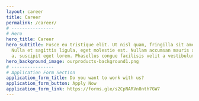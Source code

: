 ```yaml
---
layout: career
title: Career
permalink: /career/
# ----------------     
# Hero
hero_title: Career
hero_subtitle: Fusce eu tristique elit. Ut nisl quam, fringilla sit amet mattis et, cursus ac erat. Cras vel viverra neque. 
  Nulla et sagittis ligula, eget molestie est. Nullam accumsan mauris a molestie mattis. Duis neque dolor, blandit nec accumsan
  a, suscipit eget lorem. Phasellus congue facilisis velit a vestibulum. 
hero_background_image: ourproducts-background1.png
# ----------------     
# Application Form Section
application_form_title: Do you want to work with us?
application_form_button: Apply Now
application_form_link: https://forms.gle/s2CpNARVn8nth7GW7
---
```


